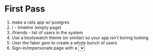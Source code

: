 # First Pass

1. make a rails app w/ postgres
1. / - timeline (empty page)
2. /friends - list of users in the system
3. Use a bootswatch theme (or similar) so your app isn't boring looking
3. User the faker gem to create a whole bunch of users
4. Sign-in/impersonate page with a <select> of users in system